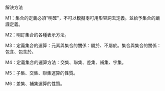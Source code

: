 解決方法

M1：集合的定義必須"明確"，不可以模擬兩可用形容詞去定義。並給予集合的嚴謹定義。

M2：明訂集合的各種表示方法。

M3：定義集合的運算：元素與集合的關係：屬於、不屬於。集合與集合的關係：包含、包含於。

M4：定義集合的運算方法：交集、聯集、差集、補集、宇集。

M5：子集、交集、聯集運算的性質。

M6：差集、補集運算的性質。

